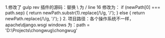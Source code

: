 1.修改了 gulp rev 插件的源码：替换 \\ 为 /
line 16 修改为：
	if (newPath[0] === path.sep) {
		return newPath.substr(1).replace(/\\/g, '/');
	} else {
		return newPath.replace(/\\/g, '/');
	}
2.
项目路径：各个操作系统不一样，apache\django.wsgi
windows 为：path = 'D:\Projects\chongwug\chongwug'